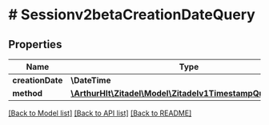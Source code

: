 # # Sessionv2betaCreationDateQuery

## Properties

Name | Type | Description | Notes
------------ | ------------- | ------------- | -------------
**creationDate** | **\DateTime** |  | [optional]
**method** | [**\ArthurHlt\Zitadel\Model\Zitadelv1TimestampQueryMethod**](Zitadelv1TimestampQueryMethod.md) |  | [optional]

[[Back to Model list]](../../README.md#models) [[Back to API list]](../../README.md#endpoints) [[Back to README]](../../README.md)
